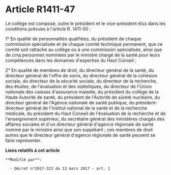 # Article R1411-47

Le collège est composé, outre le président et le vice-président élus dans les conditions prévues à l'article R. 1411-50 : 

1° En qualité de personnalités qualifiées, du président de chaque  commission spécialisée et de chaque comité technique
permanent, que ce  comité soit rattaché au collège ou à une commission spécialisée, ainsi  que de cinq personnes nommées par
le ministre chargé de la santé pour  leurs compétences dans les domaines d'expertise du Haut Conseil ; 

2° En qualité de membres de droit, du directeur général de la santé, du  directeur général de l'offre de soins, du directeur
général de la  cohésion sociale, du directeur de la sécurité sociale, du directeur de  la recherche, des études, de
l'évaluation et des statistiques, du  directeur de l'Union nationale des caisses d'assurance maladie, du  président du
collège de la Haute Autorité de santé, du président de  l'Autorité de sûreté nucléaire, du directeur général de l'Agence
nationale de santé publique, du président-directeur général de  l'Institut national de la santé et de la recherche médicale,
du  président du Haut Conseil de l'évaluation de la recherche et de  l'enseignement supérieur, du secrétaire général des
ministères chargés  des affaires sociales et d'un directeur général d'agence régionale de  santé nommé par le ministre ainsi
que son suppléant ; ces membres de  droit autres que le directeur général d'agence régionale de santé  peuvent se faire
représenter.

**Liens relatifs à cet article**

	**Modifié par**:

	  - Décret n°2017-323 du 13 mars 2017 - art. 1
